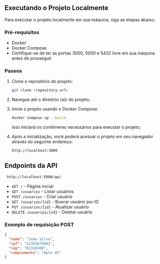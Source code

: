 ## Executando o Projeto Localmente

Para executar o projeto localmente em sua máquina, siga as etapas abaixo:

### Pré-requisitos

- Docker
- Docker Compose
- Certifique-se de ter as portas 3000, 5000 e 5432 livre em sua máquina antes de prosseguir

### Passos

1. Clone o repositório do projeto:

   ```bash
   git clone <repository-url>
   ```

2. Navegue até o diretório raiz do projeto;

3. Inicie o projeto usando o Docker Compose:

   ```bash
   docker compose up --build
   ```

   Isso iniciará os contêineres necessários para executar o projeto;

4. Após a inicialização, você poderá acessar o projeto em seu navegador através do seguinte endereço:

   ```bash
   http://localhost:3000
   ```

## Endpoints da API

```bash
 http://localhost:5000/api
```

- `GET /` - Página inicial
- `GET /usuarios` - Listar usuários
- `POST /usuarios` - Criar usuário
- `GET /usuarios/{id}` - Buscar usuário por ID
- `PUT /usuarios/{id}` - Atualizar usuário
- `DELETE /usuarios/{id}` - Deletar usuário

### Exemplo de requisição POST

```json
{
  "nome": "João Silva",
  "cpf": "12345678901",
  "cep": "01310100",
  "complemento": "Apto 45"
}
```
